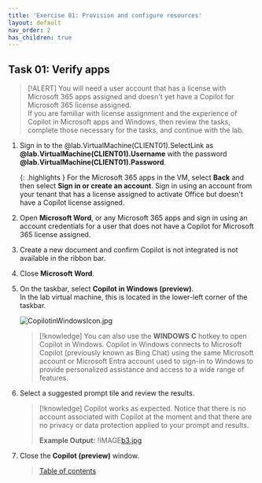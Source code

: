 ```yaml
---
title: 'Exercise 01: Provision and configure resources'
layout: default
nav_order: 2
has_children: true
---
```



## Task 01: Verify apps

>[!ALERT] You will need a user account that has a license with Microsoft 365 apps assigned and doesn't yet have a Copilot for Microsoft 365 license assigned.  
>If you are familiar with license assignment and the experience of Copilot in Microsoft apps and Windows, then review the tasks, complete those necessary for the tasks, and continue with the lab.

1. Sign in to the @lab.VirtualMachine(CLIENT01).SelectLink as **@lab.VirtualMachine(CLIENT01).Username** with the password **@lab.VirtualMachine(CLIENT01).Password**.

   {: .highlights } For the Microsoft 365 apps in the VM, select **Back** and then select **Sign in or create an account**. Sign in using an account from your tenant that has a license assigned to activate Office but doesn't have a Copilot license assigned.

1. Open **Microsoft Word**, or any Microsoft 365 apps and sign in using an account credentials for a user that does not have a Copilot for Microsoft 365 license assigned.

1. Create a new document and confirm Copilot is not integrated is not available in the ribbon bar.

1. Close **Microsoft Word**.

1. On the taskbar, select **Copilot in Windows (preview)**.  
    In the lab virtual machine, this is located in the lower-left corner of the taskbar.

    ![CopilotinWindowsIcon.jpg](../Ex01/CopilotinWindowsIcon.jpg)

    >[!knowledge] You can also use the **WINDOWS** **C** hotkey to open Copilot in Windows. Copilot in Windows connects to Microsoft Copilot (previously known as Bing Chat) using the same Microsoft account or Microsoft Entra account used to sign-in to Windows to provide personalized assistance and access to a wide range of features. 

1. Select a suggested prompt tile and review the results.

    >[!knowledge] Copilot works as expected. Notice that there is no account associated with Copilot at the moment and that there are no privacy or data protection applied to your prompt and results.
    >
    >**Example Output:**
    !IMAGE[b3.jpg](instructions268808/b3.jpg)

1. Close the **Copilot (preview)** window. 


    >[Table of contents](#table-of-contents)
